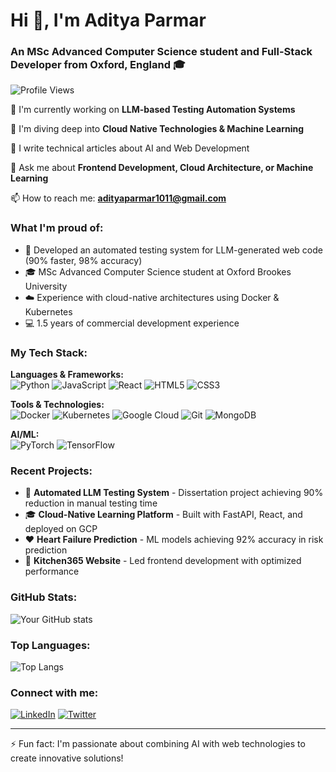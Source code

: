 # Hi 👋, I'm Aditya Parmar

### An MSc Advanced Computer Science student and Full-Stack Developer from Oxford, England 🎓

![Profile Views](https://komarev.com/ghpvc/?username=adityaparmar1011&label=Profile%20views&color=0e75b6&style=flat)

🔭 I'm currently working on **LLM-based Testing Automation Systems**

🌱 I'm diving deep into **Cloud Native Technologies & Machine Learning**

📝 I write technical articles about AI and Web Development

💬 Ask me about **Frontend Development, Cloud Architecture, or Machine Learning**

📫 How to reach me: **adityaparmar1011@gmail.com**

### What I'm proud of:
- 🚀 Developed an automated testing system for LLM-generated web code (90% faster, 98% accuracy)
- 🎓 MSc Advanced Computer Science student at Oxford Brookes University
- ☁️ Experience with cloud-native architectures using Docker & Kubernetes
- 💻 1.5 years of commercial development experience

### My Tech Stack:

**Languages & Frameworks:**  
![Python](https://img.shields.io/badge/-Python-3776AB?style=flat&logo=python&logoColor=white)
![JavaScript](https://img.shields.io/badge/-JavaScript-F7DF1E?style=flat&logo=javascript&logoColor=black)
![React](https://img.shields.io/badge/-React-61DAFB?style=flat&logo=react&logoColor=black)
![HTML5](https://img.shields.io/badge/-HTML5-E34F26?style=flat&logo=html5&logoColor=white)
![CSS3](https://img.shields.io/badge/-CSS3-1572B6?style=flat&logo=css3)

**Tools & Technologies:**  
![Docker](https://img.shields.io/badge/-Docker-2496ED?style=flat&logo=docker&logoColor=white)
![Kubernetes](https://img.shields.io/badge/-Kubernetes-326CE5?style=flat&logo=kubernetes&logoColor=white)
![Google Cloud](https://img.shields.io/badge/-Google%20Cloud-4285F4?style=flat&logo=google-cloud&logoColor=white)
![Git](https://img.shields.io/badge/-Git-F05032?style=flat&logo=git&logoColor=white)
![MongoDB](https://img.shields.io/badge/-MongoDB-47A248?style=flat&logo=mongodb&logoColor=white)

**AI/ML:**  
![PyTorch](https://img.shields.io/badge/-PyTorch-EE4C2C?style=flat&logo=pytorch&logoColor=white)
![TensorFlow](https://img.shields.io/badge/-TensorFlow-FF6F00?style=flat&logo=tensorflow&logoColor=white)

### Recent Projects:
- 🤖 **Automated LLM Testing System** - Dissertation project achieving 90% reduction in manual testing time
- 🎓 **Cloud-Native Learning Platform** - Built with FastAPI, React, and deployed on GCP
- ❤️ **Heart Failure Prediction** - ML models achieving 92% accuracy in risk prediction
- 🏪 **Kitchen365 Website** - Led frontend development with optimized performance

### GitHub Stats:
![Your GitHub stats](https://github-readme-stats.vercel.app/api?username=adityaparmar1011&show_icons=true&theme=dark)

### Top Languages:
![Top Langs](https://github-readme-stats.vercel.app/api/top-langs/?username=adityaparmar1011&layout=compact&theme=dark)

### Connect with me:
[![LinkedIn](https://img.shields.io/badge/LinkedIn-0077B5?style=flat&logo=linkedin&logoColor=white)](https://linkedin.com/in/YourProfile)
[![Twitter](https://img.shields.io/badge/Twitter-1DA1F2?style=flat&logo=twitter&logoColor=white)](https://twitter.com/YourProfile)

---
⚡ Fun fact: I'm passionate about combining AI with web technologies to create innovative solutions!
